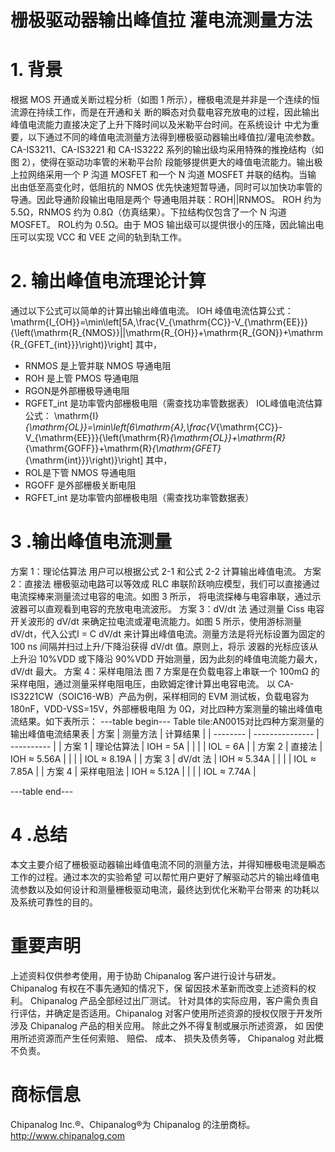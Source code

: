 # 栅极驱动器输出峰值拉 灌电流测量方法


# 1. 背景
根据 MOS 开通或关断过程分析（如图 1 所示），栅极电流是并非是一个连续的恒流源在持续工作，而是在开通和关
断的瞬态对负载电容充放电的过程，因此输出峰值电流能力直接决定了上升下降时间以及米勒平台时间。在系统设计
中尤为重要，以下通过不同的峰值电流测量方法得到栅极驱动器输出峰值拉/灌电流参数。
CA-IS3211、CA-IS3221 和 CA-IS3222 系列的输出级均采用特殊的推挽结构（如图 2），使得在驱动功率管的米勒平台阶
段能够提供更大的峰值电流能力。输出极上拉网络采用一个 P 沟道 MOSFET 和一个 N 沟道 MOSFET 并联的结构。当输
出由低至高变化时，低阻抗的 NMOS 优先快速短暂导通，同时可以加快功率管的导通。因此导通阶段输出电阻是两个
导通电阻并联：ROH||RNMOS。 ROH 约为 5.5Ω，RNMOS 约为 0.8Ω（仿真结果）。下拉结构仅包含了一个 N 沟道 MOSFET。
ROL约为 0.5Ω。由于 MOS 输出级可以提供很小的压降，因此输出电压可以实现 VCC 和 VEE 之间的轨到轨工作。


# 2. 输出峰值电流理论计算
通过以下公式可以简单的计算出输出峰值电流。
IOH 峰值电流估算公式：
\mathrm{I_{OH}}=\min\left[5A,\frac{V_{\mathrm{CC}}-V_{\mathrm{EE}}}{\left(\mathrm{R_{NMOS}}||\mathrm{R_{OH}}+\mathrm{R_{GON}}+\mathrm{R_{GFET_{int}}}\right)}\right]
其中，
- RNMOS 是上管并联 NMOS 导通电阻
- ROH 是上管 PMOS 导通电阻
- RGON是外部栅极导通电阻
- RGFET_int 是功率管内部栅极电阻（需查找功率管数据表）
IOL峰值电流估算公式：
\mathrm{I}_{\mathrm{OL}}=\min\left[6\mathrm{A},\frac{V_{\mathrm{CC}}-V_{\mathrm{EE}}}{\left(\mathrm{R}_{\mathrm{OL}}+\mathrm{R}_{\mathrm{GOFF}}+\mathrm{R}_{\mathrm{GFET}_{\mathrm{int}}}\right)}\right]
其中，
- ROL是下管 NMOS 导通电阻
- RGOFF 是外部栅极关断电阻
- RGFET_int 是功率管内部栅极电阻（需查找功率管数据表）


# 3 .输出峰值电流测量
方案 1：理论估算法
用户可以根据公式 2-1 和公式 2-2 计算输出峰值电流。
方案 2：直接法
栅极驱动电路可以等效成 RLC 串联阶跃响应模型，我们可以直接通过电流探棒来测量流过电容的电流。如图 3 所示，
将电流探棒与电容串联，通过示波器可以直观看到电容的充放电电流波形。
方案 3：dV/dt 法
通过测量 Ciss 电容开关波形的 dV/dt 来确定拉电流或灌电流能力。如图 5 所示，使用游标测量 dV/dt，代入公式I =
C
dV/dt
来计算出峰值电流。测量方法是将光标设置为固定的 100 ns 间隔并扫过上升/下降沿获得 dV/dt 值。原则上，将示
波器的光标应该从上升沿 10%VDD 或下降沿 90%VDD 开始测量，因为此刻的峰值电流能力最大，dV/dt 最大。
方案 4：采样电阻法
图 7 方案是在负载电容上串联一个 100mΩ 的采样电阻，通过测量采样电阻电压，由欧姆定律计算出电容电流。
以 CA-IS3221CW（SOIC16-WB）产品为例，采样相同的 EVM 测试板，负载电容为 180nF，VDD-VSS=15V，外部栅极电阻
为 0Ω，对比四种方案测量的输出峰值电流结果。如下表所示：
---table begin---
Table tile:AN0015对比四种方案测量的输出峰值电流结果表
| 方案     | 测量方法        | 计算结果   |
| -------- | --------------- | ---------- |
| 方案 1   | 理论估算法      | IOH = 5A   |
|          |                 | IOL = 6A   |
| 方案 2   | 直接法          | IOH ≈ 5.56A |
|          |                 | IOL ≈ 8.19A |
| 方案 3   | dV/dt 法         | IOH ≈ 5.34A |
|          |                 | IOL ≈ 7.85A |
| 方案 4   | 采样电阻法      | IOH ≈ 5.12A |
|          |                 | IOL ≈ 7.74A |

---table end---


# 4 .总结
本文主要介绍了栅极驱动器输出峰值电流不同的测量方法，并得知栅极电流是瞬态工作的过程。通过本次的实验希望
可以帮忙用户更好了解驱动芯片的输出峰值电流参数以及如何设计和测量栅极驱动电流，最终达到优化米勒平台带来
的功耗以及系统可靠性的目的。


# 重要声明
上述资料仅供参考使用，用于协助 Chipanalog 客户进行设计与研发。Chipanalog 有权在不事先通知的情况下，保
留因技术革新而改变上述资料的权利。
Chipanalog 产品全部经过出厂测试。 针对具体的实际应用，客户需负责自行评估，并确定是否适用。Chipanalog
对客户使用所述资源的授权仅限于开发所涉及 Chipanalog 产品的相关应用。 除此之外不得复制或展示所述资源， 如
因使用所述资源而产生任何索赔、 赔偿、 成本、 损失及债务等， Chipanalog 对此概不负责。


# 商标信息
Chipanalog Inc.®、Chipanalog®为 Chipanalog 的注册商标。
http://www.chipanalog.com
